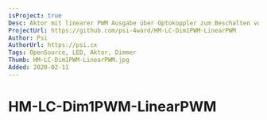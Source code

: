 ```yaml
---
isProject: true
Desc: Aktor mit linearer PWM Ausgabe über Optokoppler zum Beschalten von PWM-DIM Eingängen
ProjectUrl: https://github.com/psi-4ward/HM-LC-Dim1PWM-LinearPWM
Author: Psi
AuthorUrl: https://psi.cx
Tags: OpenSource, LED, Aktor, Dimmer
Thumb: HM-LC-Dim1PWM-LinearPWM.jpg
Added: 2020-02-11
---
```


# HM-LC-Dim1PWM-LinearPWM

